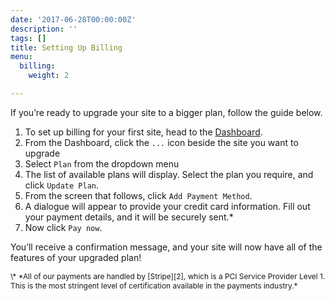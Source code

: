 ```yaml
---
date: '2017-06-28T00:00:00Z'
description: ''
tags: []
title: Setting Up Billing
menu:
  billing:
    weight: 2

---
```

If you’re ready to upgrade your site to a bigger plan, follow the guide below.

1. To set up billing for your first site, head to the [Dashboard][1].
2. From the Dashboard, click the `...` icon beside the site you want to upgrade
3. Select `Plan` from the dropdown menu
4. The list of available plans will display. Select the plan you require, and click `Update Plan`.
5. From the screen that follows, click `Add Payment Method`.
6. A dialogue will appear to provide your credit card information. Fill out your payment details, and it will be securely sent.*
7. Now click `Pay now`.

You’ll receive a confirmation message, and your site will now have all of the features of your upgraded plan!

<span style="font-size: 0.85em">
\* *All of our payments are handled by [Stripe][2], which is a PCI Service Provider Level 1. This is the most stringent level of certification available in the payments industry.*
</span>

[1]: https://app.forestry.io/dashboard
[2]: https://stripe.com
